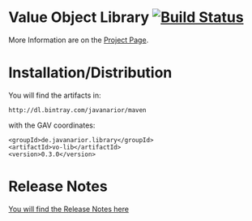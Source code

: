 # Value Object Library [![Build Status](https://travis-ci.org/javanarior/vo-lib.svg?branch=master)](https://travis-ci.org/javanarior/vo-lib)

More Information are on the [Project Page](http://javanarior.github.io/vo-lib).

# Installation/Distribution

You will find the artifacts in:

    http://dl.bintray.com/javanarior/maven

with the GAV coordinates:

    <groupId>de.javanarior.library</groupId>
    <artifactId>vo-lib</artifactId>
    <version>0.3.0</version>

# Release Notes

[You will find the Release Notes here](release-notes.md)
